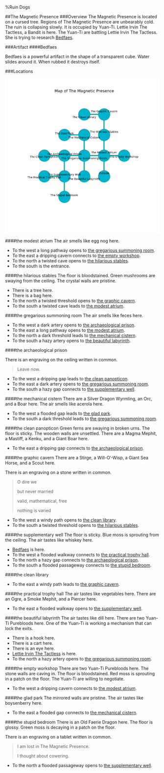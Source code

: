 %Ruin Dogs

##The Magnetic Presence
###Overview
The Magnetic Presence is located on a cursed tree. Regions of The Magnetic Presence are unbearably cold. The ruin is collapsing slowly. It is occupied by Yuan-Ti. <a name="Lettie-Irvin-The-Tactless"></a>Lettie Irvin The Tactless, a Bandit is here. The Yuan-Ti are battling Lettie Irvin The Tactless. She  is trying to research [Bedfaes](#Bedfaes). 



###Artifact
####<a name="Bedfaes"></a>Bedfaes


Bedfaes is a powerful artifact in the shape of a transparent cube. Water slides around it. When rubbed it destroys itself. 





###Locations


![](../v2/images/The-Magnetic-Presence.png)

####<a name="the-modest-atrium"></a>the modest atrium
The air smells like egg nog here. 



* To the west a long pathway opens to [the gregarious summoning room](#the-gregarious-summoning-room).
* To the east a dripping cavern connects to [the empty workshop](#the-empty-workshop).
* To the north a twisted cave opens to [the hilarious stables](#the-hilarious-stables).
* To the south is the entrance.


####<a name="the-hilarious-stables"></a>the hilarious stables
The floor is bloodstained. Green mushrooms are swaying from the ceiling. The crystal walls are pristine. 



* There is a tree here.
* There is a bag here.
* To the north a twisted threshold opens to [the graphic cavern](#the-graphic-cavern).
* To the south a twisted cave leads to [the modest atrium](#the-modest-atrium).


####<a name="the-gregarious-summoning-room"></a>the gregarious summoning room
The air smells like feces here. 



* To the west a dark artery opens to [the archaeological prison](#the-archaeological-prison).
* To the east a long pathway opens to [the modest atrium](#the-modest-atrium).
* To the north a dark threshold leads to [the mechanical cistern](#the-mechanical-cistern).
* To the south a hazy artery opens to [the beautiful labyrinth](#the-beautiful-labyrinth).


####<a name="the-archaeological-prison"></a>the archaeological prison


There is an engraving on the ceiling written in common. 

> Leave now.
>


* To the west a dripping gap leads to [the clean panopticon](#the-clean-panopticon).
* To the east a dark artery opens to [the gregarious summoning room](#the-gregarious-summoning-room).
* To the south a hazy gap connects to [the supplementary well](#the-supplementary-well).


####<a name="the-mechanical-cistern"></a>the mechanical cistern
There are a Silver Dragon Wyrmling, an Orc, and a Boar here. The air smells like acerola here. 



* To the west a flooded gap leads to [the glad park](#the-glad-park).
* To the south a dark threshold leads to [the gregarious summoning room](#the-gregarious-summoning-room).


####<a name="the-clean-panopticon"></a>the clean panopticon
Green ferns are swaying in broken urns. The floor is sticky. The wooden walls are unsettled. There are a Magma Mephit, a Mastiff, a Kenku, and a Giant Boar here. 



* To the east a dripping gap connects to [the archaeological prison](#the-archaeological-prison).


####<a name="the-graphic-cavern"></a>the graphic cavern
There are a Stirge, a Will-O’-Wisp, a Giant Sea Horse, and a Scout here. 

There is an engraving on a stone written in common. 

> O dire we
>
> but never married
>
> valid, mathematical, free
>
> nothing is varied
>


* To the west a windy path opens to [the clean library](#the-clean-library).
* To the south a twisted threshold opens to [the hilarious stables](#the-hilarious-stables).


####<a name="the-supplementary-well"></a>the supplementary well
The floor is sticky. Blue moss is sprouting from the ceiling. The air tastes like whiskey here. 



* [Bedfaes](#Bedfaes) is here.
* To the west a flooded walkway connects to [the practical trophy hall](#the-practical-trophy-hall).
* To the north a hazy gap connects to [the archaeological prison](#the-archaeological-prison).
* To the south a flooded passageway connects to [the stupid bedroom](#the-stupid-bedroom).


####<a name="the-clean-library"></a>the clean library




* To the east a windy path leads to [the graphic cavern](#the-graphic-cavern).


####<a name="the-practical-trophy-hall"></a>the practical trophy hall
The air tastes like vegetables here. There are an Ogre, a Smoke Mephit, and a Piercer here. 



* To the east a flooded walkway opens to [the supplementary well](#the-supplementary-well).


####<a name="the-beautiful-labyrinth"></a>the beautiful labyrinth
The air tastes like dill here. There are two Yuan-Ti Purebloods here. One of the Yuan-Ti is working a mechanism that can lock the exits. 



* There is a hook here.
* There is a cart here.
* There is an eye here.
* [Lettie Irvin The Tactless](#Lettie-Irvin-The-Tactless) is here.
* To the north a hazy artery opens to [the gregarious summoning room](#the-gregarious-summoning-room).


####<a name="the-empty-workshop"></a>the empty workshop
There are two Yuan-Ti Purebloods here. The stone walls are caving in. The floor is bloodstained. Red moss is sprouting in a patch on the floor. The Yuan-Ti are willing to negotiate. 



* To the west a dripping cavern connects to [the modest atrium](#the-modest-atrium).


####<a name="the-glad-park"></a>the glad park
The mirrored walls are pristine. The air tastes like boysenberry here. 



* To the east a flooded gap connects to [the mechanical cistern](#the-mechanical-cistern).


####<a name="the-stupid-bedroom"></a>the stupid bedroom
There is an Old Faerie Dragon here. The floor is glossy. Green moss is decaying in a patch on the floor. 

There is an engraving on a tablet written in common. 

> I am lost in The Magnetic Presence.
>
> I thought about cowering.
>


* To the north a flooded passageway opens to [the supplementary well](#the-supplementary-well).


